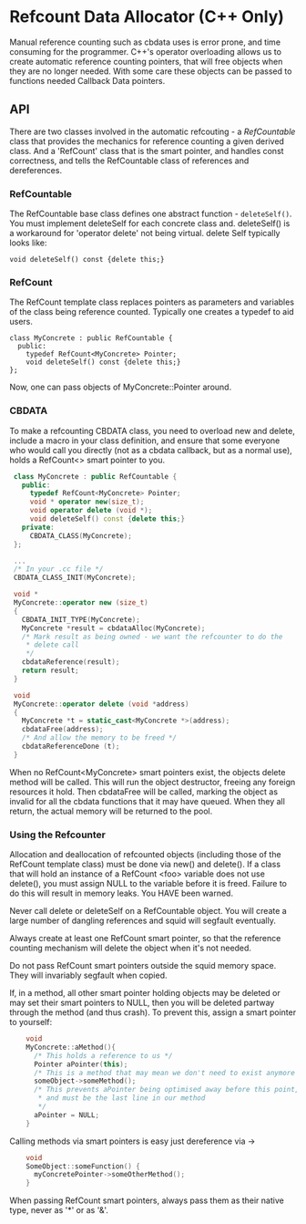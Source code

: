 ---
---
# Refcount Data Allocator (C++ Only)

Manual reference counting such as cbdata uses is error prone, and time
consuming for the programmer. C++'s operator overloading allows us to
create automatic reference counting pointers, that will free objects
when they are no longer needed. With some care these objects can be
passed to functions needed Callback Data pointers.

## API

There are two classes involved in the automatic refcouting - a
*RefCountable* class that provides the mechanics for reference counting
a given derived class. And a 'RefCount' class that is the smart pointer,
and handles const correctness, and tells the RefCountable class of
references and dereferences.

### RefCountable

The RefCountable base class defines one abstract function -
`deleteSelf()`. You must implement deleteSelf for each concrete class
and. deleteSelf() is a workaround for 'operator delete' not being
virtual. delete Self typically looks like:

    void deleteSelf() const {delete this;}

### RefCount

The RefCount template class replaces pointers as parameters and
variables of the class being reference counted. Typically one creates a
typedef to aid users.

    class MyConcrete : public RefCountable {
      public:
        typedef RefCount<MyConcrete> Pointer;
        void deleteSelf() const {delete this;}
    };

Now, one can pass objects of MyConcrete::Pointer around.

### CBDATA

To make a refcounting CBDATA class, you need to overload new and delete,
include a macro in your class definition, and ensure that some everyone
who would call you directly (not as a cbdata callback, but as a normal
use), holds a RefCount\<\> smart pointer to you.

```cpp
 class MyConcrete : public RefCountable {
   public:
     typedef RefCount<MyConcrete> Pointer;
     void * operator new(size_t);
     void operator delete (void *);
     void deleteSelf() const {delete this;}
   private:
     CBDATA_CLASS(MyConcrete);
 };

 ...
 /* In your .cc file */
 CBDATA_CLASS_INIT(MyConcrete);

 void *
 MyConcrete::operator new (size_t)
 {
   CBDATA_INIT_TYPE(MyConcrete);
   MyConcrete *result = cbdataAlloc(MyConcrete);
   /* Mark result as being owned - we want the refcounter to do the
    * delete call
    */
   cbdataReference(result);
   return result;
 }

 void
 MyConcrete::operator delete (void *address)
 {
   MyConcrete *t = static_cast<MyConcrete *>(address);
   cbdataFree(address);
   /* And allow the memory to be freed */
   cbdataReferenceDone (t);
 }
```

When no RefCount\<MyConcrete\> smart pointers exist, the objects delete
method will be called. This will run the object destructor, freeing any
foreign resources it hold. Then cbdataFree will be called, marking the
object as invalid for all the cbdata functions that it may have queued.
When they all return, the actual memory will be returned to the pool.

### Using the Refcounter

Allocation and deallocation of refcounted objects (including those of
the RefCount template class) must be done via new() and delete(). If a
class that will hold an instance of a RefCount \<foo\> variable does not
use delete(), you must assign NULL to the variable before it is freed.
Failure to do this will result in memory leaks. You HAVE been warned.

Never call delete or deleteSelf on a RefCountable object. You will
create a large number of dangling references and squid will segfault
eventually.

Always create at least one RefCount smart pointer, so that the reference
counting mechanism will delete the object when it's not needed.

Do not pass RefCount smart pointers outside the squid memory space. They
will invariably segfault when copied.

If, in a method, all other smart pointer holding objects may be deleted
or may set their smart pointers to NULL, then you will be deleted
partway through the method (and thus crash). To prevent this, assign a
smart pointer to yourself:

```cpp
    void
    MyConcrete::aMethod(){
      /* This holds a reference to us */
      Pointer aPointer(this);
      /* This is a method that may mean we don't need to exist anymore */
      someObject->someMethod();
      /* This prevents aPointer being optimised away before this point,
       * and must be the last line in our method
       */
      aPointer = NULL;
    }
```

Calling methods via smart pointers is easy just dereference via -\>
```cpp
    void
    SomeObject::someFunction() {
      myConcretePointer->someOtherMethod();
    }
```

When passing RefCount smart pointers, always pass them as their native
type, never as '\*' or as '&'.
